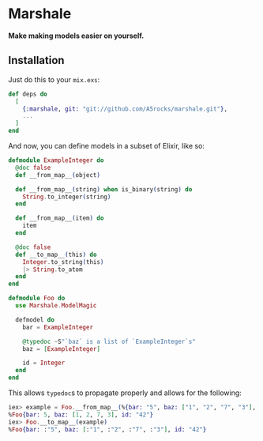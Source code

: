# Marshale

**Make making models easier on yourself.**

## Installation

Just do this to your `mix.exs`:
```elixir
def deps do
  [
    {:marshale, git: "git://github.com/A5rocks/marshale.git"},
    ...
  ]
end
```

And now, you can define models in a subset of Elixir, like so:
```elixir
defmodule ExampleInteger do
  @doc false
  def __from_map__(object)

  def __from_map__(string) when is_binary(string) do
    String.to_integer(string)
  end

  def __from_map__(item) do
    item
  end

  @doc false
  def __to_map__(this) do
    Integer.to_string(this)
    |> String.to_atom
  end
end

defmodule Foo do
  use Marshale.ModelMagic

  defmodel do
    bar = ExampleInteger

    @typedoc ~S"`baz` is a list of `ExampleInteger`s"
    baz = [ExampleInteger]

    id = Integer
  end
end
```

This allows `typedoc`s to propagate properly and allows for the following:
```elixir
iex> example = Foo.__from_map__(%{bar: "5", baz: ["1", "2", "7", "3"], id: "42"})
%Foo{bar: 5, baz: [1, 2, 7, 3], id: "42"}
iex> Foo.__to_map__(example)
%Foo{bar: :"5", baz: [:"1", :"2", :"7", :"3"], id: "42"}
```
